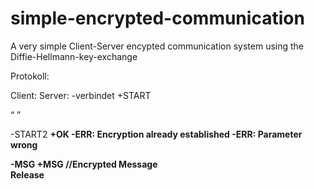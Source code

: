 simple-encrypted-communication
==============================

A very simple Client-Server encypted communication system using the Diffie-Hellmann-key-exchange

Protokoll:

Client:						Server:
-verbindet					+START <p> <q> <A>

-START2 <B>					+OK
							-ERR: Encryption already established
							-ERR: Parameter wrong
							
-MSG <msg>					+MSG <msg>
//Encrypted Message		
Release	